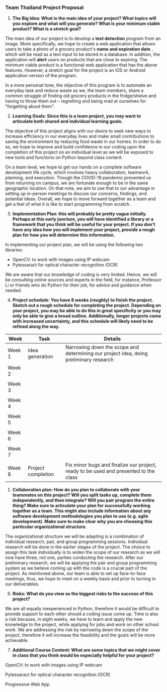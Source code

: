 ### **Team Thailand Project Proposal**

1. **The Big Idea: What is the main idea of your project? What topics will you explore and what will you generate? What is your minimum viable product? What is a stretch goal?**

The main idea of our project is to develop a **text detection** program from an image. More specifically, we hope to create a web application that allows users to take a photo of a grocery product&#39;s **name and expiration date** , which will be read as a text input to be stored in a database. In addition, the application will **alert** users on products that are close to expiring. The minimum viable product is a functional web application that has the above features. However, a stretch goal for the project is an iOS or Android application version of the program.

In a more personal tone, the objective of this program is to automate an everyday task and reduce waste as we, the team members, share a common struggle of finding old grocery products in the fridge/shelve and having to throw them out – regretting and being mad at ourselves for &quot;forgetting about them&quot;.

2. **Learning Goals: Since this is a team project, you may want to articulate both shared and individual learning goals.**

The objective of this project aligns with our desire to seek new ways to increase efficiency in our everyday lives and make small contributions to saving the environment by reducing food waste in our homes. In order to do so, we hope to improve and build confidence in our coding upon the completion of this project on an individual level as we will be exposed to new tools and functions on Python beyond class content.

On a team level, we hope to get our hands on a complete software development life cycle, which involves heavy collaboration, teamwork, planning, and execution. Though the COVID-19 pandemic prevented us from returning on campus, we are fortunate enough to be in the same geographic location. On that note, we aim to use that to our advantage in setting up in-person meetings to discuss our concerns, findings, and potential ideas. Overall, we hope to move forward together as a team and get a feel of what it is like to start programming from scratch.

3. **Implementation Plan: this will probably be pretty vague initially. Perhaps at this early juncture, you will have identified a library or a framework that you think will be useful for your project. If you don&#39;t have any idea how you will implement your project, provide a rough plan for how you will determine this information.**

In implementing our project plan, we will be using the following two libraries:

- OpenCV: to work with images using IP webcam
- Pytessaract for optical character recognition (OCR)

We are aware that our knowledge of coding is very limited. Hence, we will be consulting online sources and experts in the field, for instance, Professor Li or friends who do Python for their job, for advice and guidance when needed.

4. **Project schedule: You have 8 weeks (roughly) to finish the project. Sketch out a rough schedule for completing the project. Depending on your project, you may be able to do this in great specificity or you may only be able to give a broad outline. Additionally, longer projects come with increased uncertainty, and this schedule will likely need to be refined along the way.**

| **Week** | **Task**           | **Details**                                                                           |
| -------- | ------------------ | ------------------------------------------------------------------------------------- |
| Week 1   | Idea generation    | Narrowing down the scope and determining our project idea, doing preliminary research |
| Week 2   |
|          |
| Week 3   |
|          |
| Week 4   |
|          |
| Week 5   |
|          |
| Week 6   |
|          |
| Week 7   |
|          |
| Week 8   | Project completion | Fix minor bugs and finalize our project, ready to be used and presented to the class  |

1. **Collaboration plan: How do you plan to collaborate with your teammates on this project? Will you split tasks up, complete them independently, and then integrate? Will you pair program the entire thing? Make sure to articulate your plan for successfully working together as a team. This might also include information about any software development methodologies you plan to use (e.g. agile development). Make sure to make clear why you are choosing this particular organizational structure.**

The organizational structure we will be adapting is a combination of individual research, pair, and group programming sessions. Individual research will be done in the earlier stages of the project. The choice to assign this task individually is to widen the scope of our research as we will now have three, not one, parties conducting the research. After our preliminary research, we will be applying the pair and group programming system as we believe coming up with the code is a crucial part of the project. As mentioned above, our team is able to set up face-to-face meetings, thus, we hope to meet on a weekly basis and prior to turning in our deliverables.

6. **Risks: What do you view as the biggest risks to the success of this project?**

We are all equally inexperienced in Python, therefore it would be difficult to provide support to each other should a coding issue come up. Time is also a risk because, in eight weeks, we have to learn and apply the new knowledge to the project, while applying for jobs and work on other school work. We are addressing the risk by narrowing down the scope of the project, therefore it will increase the feasibility and the goals will be more achievable.

7. **Additional Course Content: What are some topics that we might cover in class that you think would be especially helpful for your project?**

OpenCV: to work with images using IP webcam

Pytessaract for optical character recognition (OCR)

Progressive Web App